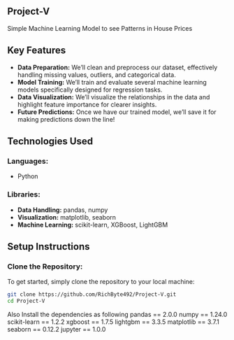 ## Project-V
Simple Machine Learning Model to see Patterns in House Prices 

## Key Features
- **Data Preparation:** We’ll clean and preprocess our dataset, effectively handling missing values, outliers, and categorical data.
- **Model Training:** We’ll train and evaluate several machine learning models specifically designed for regression tasks.
- **Data Visualization:** We’ll visualize the relationships in the data and highlight feature importance for clearer insights.
- **Future Predictions:** Once we have our trained model, we’ll save it for making predictions down the line!

## Technologies Used
### Languages:
- Python

### Libraries:
- **Data Handling:** pandas, numpy
- **Visualization:** matplotlib, seaborn
- **Machine Learning:** scikit-learn, XGBoost, LightGBM

## Setup Instructions

### Clone the Repository:
To get started, simply clone the repository to your local machine:
```bash
git clone https://github.com/RichByte492/Project-V.git
cd Project-V
```

Also Install the dependencies as following 
pandas == 2.0.0
numpy == 1.24.0
scikit-learn == 1.2.2
xgboost == 1.7.5
lightgbm == 3.3.5
matplotlib == 3.7.1
seaborn == 0.12.2
jupyter == 1.0.0
